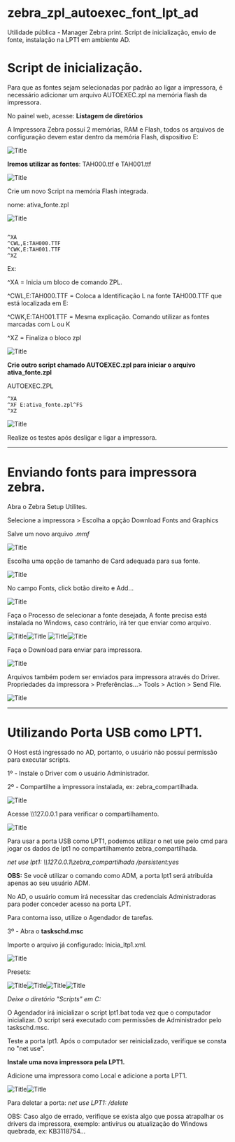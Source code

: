 # zebra_zpl_autoexec_font_lpt_ad
Utilidade pública - Manager Zebra print. Script de inicialização, envio de fonte, instalação na LPT1 em ambiente AD.


# Script de inicialização.

Para que as fontes sejam selecionadas por padrão ao ligar a impressora, é necessário adicionar um arquivo AUTOEXEC.zpl na memória flash da impressora.
 

No painel web, acesse: **Listagem de diretórios**

A Impressora Zebra possuí 2 memórias, RAM e Flash, todos os arquivos de configuração devem estar dentro da memória Flash, dispositivo E:

 ![Title](image/1.png)


**Iremos utilizar as fontes**: TAH000.ttf e TAH001.ttf
 
![Title](image/2.png)
 

 Crie um novo Script na memória Flash integrada.

nome: ativa_fonte.zpl

 ![Title](image/3.png)

```

^XA
^CWL,E:TAH000.TTF
^CWK,E:TAH001.TTF
^XZ

```

Ex:

^XA = Inicia um bloco de comando ZPL.

^CWL,E:TAH000.TTF = Coloca a Identificação L na fonte TAH000.TTF que está localizada em E:

^CWK,E:TAH001.TTF = Mesma explicação. Comando utilizar as fontes marcadas com L ou K

^XZ = Finaliza o bloco zpl

 ![Title](image/4.png)

 **Crie outro script chamado AUTOEXEC.zpl para iniciar o arquivo ativa_fonte.zpl**

AUTOEXEC.ZPL

```
^XA
^XF E:ativa_fonte.zpl^FS
^XZ

```

 ![Title](image/5.png)

Realize os testes após desligar e ligar a impressora.


--------------------------


# Enviando fonts para impressora zebra.


Abra o Zebra Setup Utilites.

Selecione a impressora > Escolha a opção Download Fonts and Graphics

Salve um novo arquivo *.mmf*

![Title](image/6.png)
 
Escolha uma opção de tamanho de Card adequada para sua fonte.

![Title](image/7.png)
 
No campo Fonts, click botão direito e Add...

![Title](image/8.png)
 
Faça o Processo de selecionar a fonte desejada, A fonte precisa está instalada no Windows, caso contrário, irá ter que enviar como arquivo.
 
![Title](image/9.png)![Title](image/10.png)
![Title](image/11.png)![Title](image/12.png)

 

Faça o Download para enviar para impressora.
 
![Title](image/13.png)

Arquivos também podem ser enviados para impressora através do Driver.
Propriedades da impressora > Preferências...> Tools > Action > Send File.

![Title](image/14.png)
 
 -------------------------------------------------

# Utilizando Porta USB como LPT1.

O Host está ingressado no AD, portanto, o usuário não possuí permissão para executar scripts.

1º - Instale o Driver com o usuário Administrador.

2º - Compartilhe a impressora instalada, ex: zebra_compartilhada.

![Title](image/17.png)

Acesse \\\127.0.0.1 para verificar o compartilhamento.

![Title](image/16.png)

Para usar a porta USB como LPT1, podemos utilizar o net use pelo cmd para jogar os dados de lpt1 no compartilhamento zebra_compartilhada.

*net use lpt1: \\\127.0.0.1\zebra_compartilhada /persistent:yes*

**OBS:** Se você utilizar o comando como ADM, a porta lpt1 será atribuída apenas ao seu usuário ADM.

No AD, o usuário comum irá necessitar das credenciais Administradoras para poder conceder acesso na porta LPT.

Para contorna isso, utilize o Agendador de tarefas.

3º - Abra o **taskschd.msc**

Importe o arquivo já configurado: Inicia_ltp1.xml.

![Title](image/15.png)


Presets:

![Title](image/lpt.PNG)![Title](image/lpt2.PNG)![Title](image/lpt3.PNG)![Title](image/lpt4.PNG)

*Deixe o diretório "Scripts" em C:*

O Agendador irá inicializar o script lpt1.bat toda vez que o computador inicializar. O script será executado com permissões de Administrador pelo taskschd.msc.


Teste a porta lpt1. Após o computador ser reinicializado, verifique se consta no "net use".

**Instale uma nova impressora pela LPT1.**

Adicione uma impressora como Local e adicione a porta LPT1.

![Title](image/18.png)![Title](image/19.png)

Para deletar a porta: *net use LPT1: /delete*

OBS: Caso algo de errado, verifique se exista algo que possa atrapalhar os drivers da impressora, exemplo: antivírus ou atualização do Windows quebrada, ex: KB3118754...




